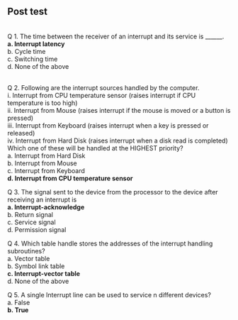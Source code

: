 ## Post test
<br>
Q 1. The time between the receiver of an interrupt and its service is ______.<br>
<b>a. Interrupt latency</b><br>
b. Cycle time<br>
c. Switching time<br>
d. None of the above<br><br>

Q 2. Following are the interrupt sources handled by the computer.<br>
	i. Interrupt from CPU temperature sensor (raises interrupt if CPU temperature is too high)<br>
	ii. Interrupt from Mouse (raises interrupt if the mouse is moved or a button is pressed)<br>
	iii. Interrupt from Keyboard (raises interrupt when a key is pressed or released)<br>
	iv. Interrupt from Hard Disk (raises interrupt when a disk read is completed)<br>
	Which one of these will be handled at the HIGHEST priority?<br>
a. Interrupt from Hard Disk<br>
b. Interrupt from Mouse<br>
c. Interrupt from Keyboard<br>
<b>d. Interrupt from CPU temperature sensor</b><br>

Q 3. The signal sent to the device from the processor to the device after receiving an interrupt is<br>
<b>a. Interrupt-acknowledge</b><br>
b. Return signal<br>
c. Service signal<br>
d. Permission signal<br>

Q 4. Which table handle stores the addresses of the interrupt handling subroutines? <br>
a. Vector table<br>
b. Symbol link table<br>
<b>c. Interrupt-vector table</b><br>
d. None of the above<br>

Q 5. A single Interrupt line can be used to service n different devices?<br>
a. False<br>
<b>b. True</b><br>
